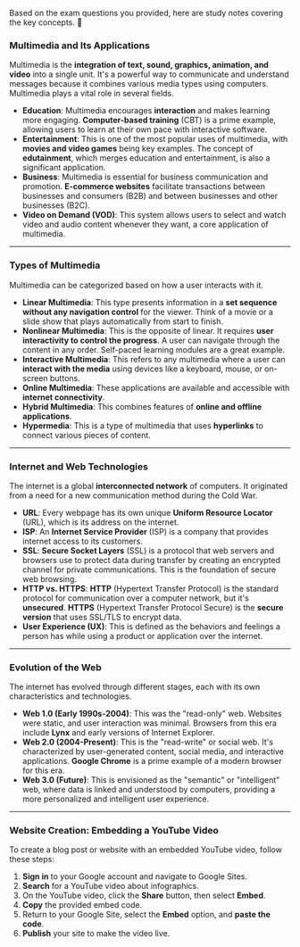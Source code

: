 Based on the exam questions you provided, here are study notes covering the key concepts. 📝

### **Multimedia and Its Applications**

Multimedia is the **integration of text, sound, graphics, animation, and video** into a single unit. It's a powerful way to communicate and understand messages because it combines various media types using computers. Multimedia plays a vital role in several fields.

* **Education**: Multimedia encourages **interaction** and makes learning more engaging. **Computer-based training** (CBT) is a prime example, allowing users to learn at their own pace with interactive software. 
* **Entertainment**: This is one of the most popular uses of multimedia, with **movies and video games** being key examples. The concept of **edutainment**, which merges education and entertainment, is also a significant application.
* **Business**: Multimedia is essential for business communication and promotion. **E-commerce websites** facilitate transactions between businesses and consumers (B2B) and between businesses and other businesses (B2C).
* **Video on Demand (VOD)**: This system allows users to select and watch video and audio content whenever they want, a core application of multimedia.

***

### **Types of Multimedia**

Multimedia can be categorized based on how a user interacts with it.

* **Linear Multimedia**: This type presents information in a **set sequence without any navigation control** for the viewer. Think of a movie or a slide show that plays automatically from start to finish.
* **Nonlinear Multimedia**: This is the opposite of linear. It requires **user interactivity to control the progress**. A user can navigate through the content in any order. Self-paced learning modules are a great example.
* **Interactive Multimedia**: This refers to any multimedia where a user can **interact with the media** using devices like a keyboard, mouse, or on-screen buttons.
* **Online Multimedia**: These applications are available and accessible with **internet connectivity**.
* **Hybrid Multimedia**: This combines features of **online and offline applications**.
* **Hypermedia**: This is a type of multimedia that uses **hyperlinks** to connect various pieces of content.

***

### **Internet and Web Technologies**

The internet is a global **interconnected network** of computers. It originated from a need for a new communication method during the Cold War.

* **URL**: Every webpage has its own unique **Uniform Resource Locator** (URL), which is its address on the internet.
* **ISP**: An **Internet Service Provider** (ISP) is a company that provides internet access to its customers.
* **SSL**: **Secure Socket Layers** (SSL) is a protocol that web servers and browsers use to protect data during transfer by creating an encrypted channel for private communications. This is the foundation of secure web browsing.
* **HTTP vs. HTTPS**: **HTTP** (Hypertext Transfer Protocol) is the standard protocol for communication over a computer network, but it's **unsecured**. **HTTPS** (Hypertext Transfer Protocol Secure) is the **secure version** that uses SSL/TLS to encrypt data.
* **User Experience (UX)**: This is defined as the behaviors and feelings a person has while using a product or application over the internet.

***

### **Evolution of the Web**

The internet has evolved through different stages, each with its own characteristics and technologies.

* **Web 1.0 (Early 1990s-2004)**: This was the "read-only" web. Websites were static, and user interaction was minimal. Browsers from this era include **Lynx** and early versions of Internet Explorer.
* **Web 2.0 (2004-Present)**: This is the "read-write" or social web. It's characterized by user-generated content, social media, and interactive applications. **Google Chrome** is a prime example of a modern browser for this era.
* **Web 3.0 (Future)**: This is envisioned as the "semantic" or "intelligent" web, where data is linked and understood by computers, providing a more personalized and intelligent user experience.

***

### **Website Creation: Embedding a YouTube Video**

To create a blog post or website with an embedded YouTube video, follow these steps:

1.  **Sign in** to your Google account and navigate to Google Sites.
2.  **Search** for a YouTube video about infographics.
3.  On the YouTube video, click the **Share** button, then select **Embed**.
4.  **Copy** the provided embed code.
5.  Return to your Google Site, select the **Embed** option, and **paste the code**.
6.  **Publish** your site to make the video live.
